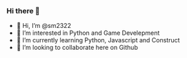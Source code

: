 ### Hi there 👋

- 👋 Hi, I’m @sm2322
- 👀 I’m interested in Python and Game Develepment
- 🌱 I’m currently learning Python, Javascript and Construct
- 💞️ I’m looking to collaborate here on Github



<!--
**sm2322/sm2322** is a ✨ _special_ ✨ repository because its `README.md` (this file) appears on your GitHub profile.

